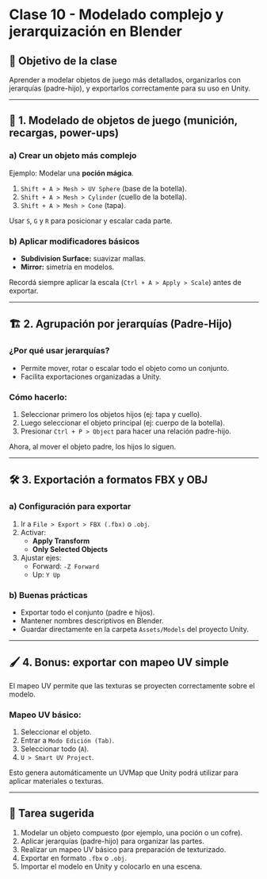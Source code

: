 # Clase 10 - Modelado complejo y jerarquización en Blender

## 🎯 Objetivo de la clase

Aprender a modelar objetos de juego más detallados, organizarlos con jerarquías (padre-hijo), y exportarlos correctamente para su uso en Unity.

---

## 🧱 1. Modelado de objetos de juego (munición, recargas, power-ups)

### a) Crear un objeto más complejo

Ejemplo: Modelar una **poción mágica**.

1. `Shift + A > Mesh > UV Sphere` (base de la botella).
2. `Shift + A > Mesh > Cylinder` (cuello de la botella).
3. `Shift + A > Mesh > Cone` (tapa).

Usar `S`, `G` y `R` para posicionar y escalar cada parte.

### b) Aplicar modificadores básicos

- **Subdivision Surface:** suavizar mallas.
- **Mirror:** simetría en modelos.

Recordá siempre aplicar la escala (`Ctrl + A > Apply > Scale`) antes de exportar.

---

## 🏗️ 2. Agrupación por jerarquías (Padre-Hijo)

### ¿Por qué usar jerarquías?

- Permite mover, rotar o escalar todo el objeto como un conjunto.
- Facilita exportaciones organizadas a Unity.

### Cómo hacerlo:

1. Seleccionar primero los objetos hijos (ej: tapa y cuello).
2. Luego seleccionar el objeto principal (ej: cuerpo de la botella).
3. Presionar `Ctrl + P > Object` para hacer una relación padre-hijo.

Ahora, al mover el objeto padre, los hijos lo siguen.

---

## 🛠️ 3. Exportación a formatos FBX y OBJ

### a) Configuración para exportar

1. Ir a `File > Export > FBX (.fbx)` o `.obj`.
2. Activar:
   - **Apply Transform**
   - **Only Selected Objects**
3. Ajustar ejes:
   - Forward: `-Z Forward`
   - Up: `Y Up`

### b) Buenas prácticas

- Exportar todo el conjunto (padre e hijos).
- Mantener nombres descriptivos en Blender.
- Guardar directamente en la carpeta `Assets/Models` del proyecto Unity.

---

## 🖌️ 4. Bonus: exportar con mapeo UV simple

El mapeo UV permite que las texturas se proyecten correctamente sobre el modelo.

### Mapeo UV básico:

1. Seleccionar el objeto.
2. Entrar a `Modo Edición (Tab)`.
3. Seleccionar todo (`A`).
4. `U > Smart UV Project`.

Esto genera automáticamente un UVMap que Unity podrá utilizar para aplicar materiales o texturas.

---

## 📌 Tarea sugerida

1. Modelar un objeto compuesto (por ejemplo, una poción o un cofre).
2. Aplicar jerarquías (padre-hijo) para organizar las partes.
3. Realizar un mapeo UV básico para preparación de texturizado.
4. Exportar en formato `.fbx` o `.obj`.
5. Importar el modelo en Unity y colocarlo en una escena.

